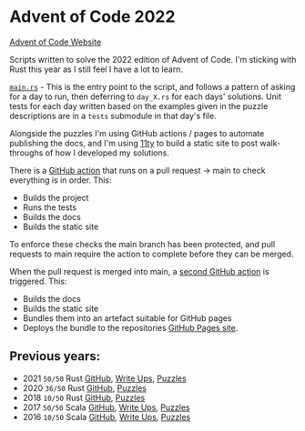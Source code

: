 # Advent of Code 2022

[Advent of Code Website](https://adventofcode.com/)

Scripts written to solve the 2022 edition of Advent of Code. I'm sticking with Rust this year
as I still feel I have a lot to learn.

[`main.rs`](./src/main.rs) - This is the entry point to the script, and follows a pattern of asking for a day to run, 
then deferring to `day_X.rs` for each days' solutions. Unit tests for each day written based on the examples given in 
the puzzle descriptions are in a `tests` submodule in that day's file.

Alongside the puzzles I'm using GitHub actions / pages to automate publishing the docs, and I'm using 
[11ty](https://www.11ty.dev) to build a static site to post walk-throughs of how I developed my solutions.

There is a [GitHub action](./.github/workflows/check-build.yml) that runs on a pull request -> main to check everything
is in order. This:

- Builds the project
- Runs the tests
- Builds the docs
- Builds the static site

To enforce these checks the main branch has been protected, and pull requests to main require the action to complete
before they can be merged.

When the pull request is merged into main, a [second GitHub action](./.github/workflows/rust-docs.yml) is triggered.
This:

- Builds the docs
- Builds the static site
- Bundles them into an artefact suitable for GitHub pages
- Deploys the bundle to the repositories [GitHub Pages site](https://kamioftea.github.io/advent-of-code-2022).

## Previous years:

- 2021 `50/50` Rust [GitHub](https://github.com/kamioftea/advent-of-code-2021),
  [Write Ups](https://kamioftea.github.io/advent-of-code-2021/),
  [Puzzles](https://adventofcode.com/2021)
- 2020 `36/50` Rust [GitHub](https://github.com/kamioftea/advent-of-code-2020),
  [Puzzles](https://adventofcode.com/2020)
- 2018 `10/50` Rust [GitHub](https://github.com/kamioftea/advent-of-code-2018),
  [Puzzles](https://adventofcode.com/2018)
- 2017 `50/50` Scala [GitHub](https://github.com/kamioftea/advent-of-code-2017),
  [Write Ups](https://blog.goblinoid.co.uk/tag/advent-of-code-2017/),
  [Puzzles](https://adventofcode.com/2017)
- 2016 `10/50` Scala [GitHub](https://github.com/kamioftea/advent-of-code-2016),
  [Write Ups](https://kamioftea.github.io/advent-of-code-2016/),
  [Puzzles](https://adventofcode.com/2016)
  
